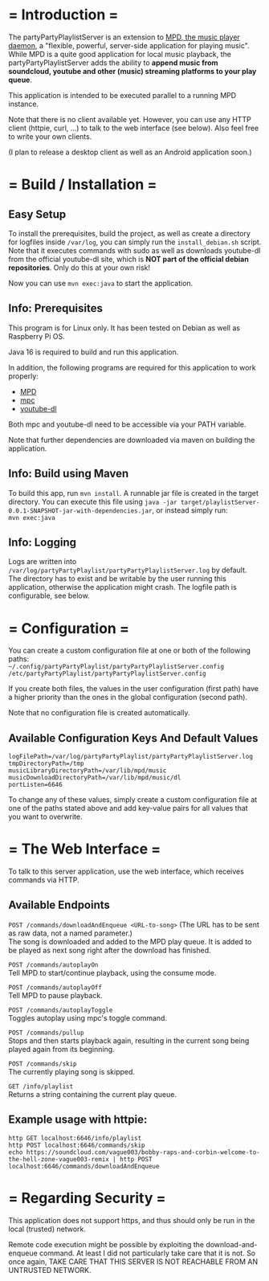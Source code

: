 
# = Introduction =

The partyPartyPlaylistServer is an extension to [MPD, the music player daemon](https://www.musicpd.org/), a "flexible, powerful, server-side application for playing music". While MPD is a quite good application for local music playback, the partyPartyPlaylistServer adds the ability to **append music from soundcloud, youtube and other (music) streaming platforms to your play queue**.

This application is intended to be executed parallel to a running MPD instance.

Note that there is no client available yet. However, you can use any HTTP client (httpie, curl, ...) to talk to the web interface (see below). Also feel free to write your own clients.

(I plan to release a desktop client as well as an Android application soon.)

# = Build / Installation =

## Easy Setup

To install the prerequisites, build the project, as well as create a directory for logfiles inside ``/var/log``, you can simply run the ``install_debian.sh`` script. Note that it executes commands with sudo as well as downloads youtube-dl from the official youtube-dl site, which is **NOT part of the official debian repositories**. Only do this at your own risk!

Now you can use ``mvn exec:java`` to start the application.

## Info: Prerequisites

This program is for Linux only. It has been tested on Debian as well as Raspberry Pi OS.

Java 16 is required to build and run this application.

In addition, the following programs are required for this application to work properly:
* [MPD](https://www.musicpd.org/download.html)
* [mpc](https://www.musicpd.org/clients/mpc/)
* [youtube-dl](https://ytdl-org.github.io/youtube-dl/)

Both mpc and youtube-dl need to be accessible via your PATH variable.

Note that further dependencies are downloaded via maven on building the application.

## Info: Build using Maven

To build this app, run ``mvn install``. A runnable jar file is created in the target directory. You can execute this file using ``java -jar target/playlistServer-0.0.1-SNAPSHOT-jar-with-dependencies.jar``, or instead simply run:  
``mvn exec:java``

## Info: Logging

Logs are written into ``/var/log/partyPartyPlaylist/partyPartyPlaylistServer.log`` by default. The directory has to exist and be writable by the user running this application, otherwise the application might crash. The logfile path is configurable, see below.

# = Configuration =

You can create a custom configuration file at one or both of the following paths:  
``~/.config/partyPartyPlaylist/partyPartyPlaylistServer.config``  
``/etc/partyPartyPlaylist/partyPartyPlaylistServer.config``

If you create both files, the values in the user configuration (first path) have a higher priority than the ones in the global configuration (second path).

Note that no configuration file is created automatically.

## Available Configuration Keys And Default Values

``logFilePath=/var/log/partyPartyPlaylist/partyPartyPlaylistServer.log``  
``tmpDirectoryPath=/tmp``  
``musicLibraryDirectoryPath=/var/lib/mpd/music``  
``musicDownloadDirectoryPath=/var/lib/mpd/music/dl``  
``portListen=6646``

To change any of these values, simply create a custom configuration file at one of the paths stated above and add key-value pairs for all values that you want to overwrite.


# = The Web Interface =

To talk to this server application, use the web interface, which receives commands via HTTP. 

## Available Endpoints

``POST /commands/downloadAndEnqueue <URL-to-song>`` (The URL has to be sent as raw data, not a named parameter.)  
The song is downloaded and added to the MPD play queue. It is added to be played as next song right after the download has finished.

``POST /commands/autoplayOn``  
Tell MPD to start/continue playback, using the consume mode.

``POST /commands/autoplayOff``  
Tell MPD to pause playback.

``POST /commands/autoplayToggle``  
Toggles autoplay using mpc's toggle command.

``POST /commands/pullup``  
Stops and then starts playback again, resulting in the current song being played again from its beginning.

``POST /commands/skip``  
The currently playing song is skipped.

``GET /info/playlist``  
Returns a string containing the current play queue.

## Example usage with httpie:

``http GET localhost:6646/info/playlist``  
``http POST localhost:6646/commands/skip``  
``echo https://soundcloud.com/vague003/bobby-raps-and-corbin-welcome-to-the-hell-zone-vague003-remix | http POST localhost:6646/commands/downloadAndEnqueue``

# = Regarding Security =

This application does not support https, and thus should only be run in the local (trusted) network.

Remote code execution might be possible by exploiting the download-and-enqueue command. At least I did not particularly take care that it is not. So once again, TAKE CARE THAT THIS SERVER IS NOT REACHABLE FROM AN UNTRUSTED NETWORK.
